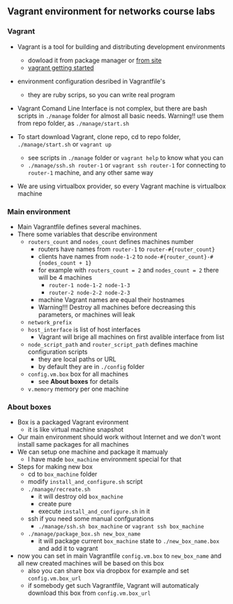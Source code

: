 ## Vagrant environment for networks course labs
### Vagrant
* Vagrant is a tool for building and distributing development environments
	* dowload it from package manager or [from site](https://www.vagrantup.com/downloads.html)
	* [vagrant getting started](https://www.vagrantup.com/docs/getting-started/)
* environment configuration desribed in Vagrantfile's
	* they are ruby scrips, so you can write real program 
* Vagrant Comand Line Interface is not complex, but there are bash scripts in `./manage` folder for almost all basic needs. Warning!! use them from repo folder, as `./manage/start.sh`

* To start download Vagrant, clone repo, cd to repo folder, `./manage/start.sh` or `vagrant up`
	* see scripts in `./manage` folder or `vagrant help` to know what you can
	* `./manage/ssh.sh router-1` or `vagrant ssh router-1` for connecting to `router-1` machine, and any other same way
* We are using virtualbox provider, so every Vagrant machine is virtualbox machine
	
### Main environment 
* Main Vagrantfile defines several machines.
* There some variables that describe environment
	* `routers_count` and `nodes_count` defines machines number
		* routers have names from `router-1` to `router-#{router_count}`
		* clients have names from `node-1-2` to `node-#{router_count}-#{nodes_count + 1}`
		* for example with `routers_count = 2` and `nodes_count = 2` there will be 4 machines
			* `router-1 node-1-2 node-1-3`
			* `router-2 node-2-2 node-2-3`
		* machine Vagrant names are equal their hostnames
		* Warning!!! Destroy all machines before decreasing this parameters, or machines will leak
	* `network_prefix` 
	* `host_interface` is list of host interfaces
		* Vagrant will brige all machines on first avalible interface from list
	*   `node_script_path`  and `router_script_path` defines machine configuration scripts
		* they are local paths or URL
		* by default they are in `./config` folder
	* `config.vm.box` box for all machines
		*  see **About boxes** for details
	* `v.memory` memory per one machine

### About boxes

* Box is a packaged Vagrant evironment
	* it is like virtual machine snapshot
* Our main environment should work without Internet and we don't wont install same packages for all machines
* We can setup one machine and package it mamualy
	* I have made `box_machine` environment special for that
* Steps for making new box
	* cd to `box_machine` folder
	* modify `install_and_configure.sh` script
	* `./manage/recreate.sh`
		* it will destroy old `box_machine`
		* create pure
		* execute `install_and_configure.sh` in it
	* ssh if you need some manual confgurations
		* `./manage/ssh.sh box_machine` or `vagrant ssh box_machine`
	* `./manage/package_box.sh new_box_name` 
		* it will package current `box_machine` state to `./new_box_name.box` and add it to vagrant
* now you can set in main Vagrantfile `config.vm.box` to `new_box_name` and all new created machines will be based on this box
	* also you can share box via dropbox for example and set `config.vm.box_url`
	* if somebody get such Vagrantfile, Vagrant will automaticaly download this box from `config.vm.box_url`


